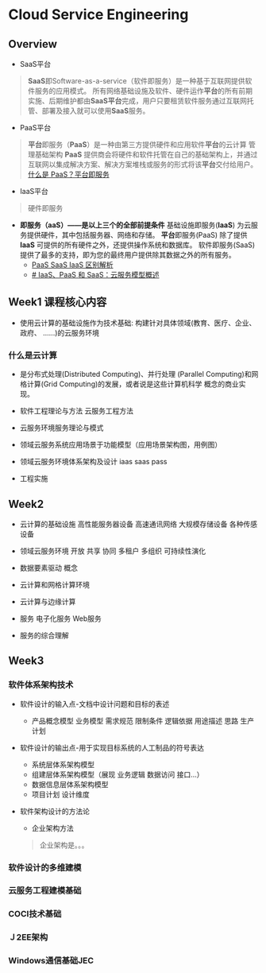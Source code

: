 # Cloud Service Engineering 
## Overview
- SaaS平台 
> **SaaS**即Software-as-a-service（软件即服务）是一种基于互联网提供软件服务的应用模式。 所有网络基础设施及软件、硬件运作**平台**的所有前期实施、后期维护都由**SaaS平台**完成，用户只要租赁软件服务通过互联网托管、部署及接入就可以使用**SaaS**服务。
- PaaS平台
> **平台**即服务（**PaaS**）是一种由第三方提供硬件和应用软件**平台**的云计算 管理基础架构 **PaaS** 提供商会将硬件和软件托管在自己的基础架构上，并通过互联网以集成解决方案、解决方案堆栈或服务的形式将该**平台**交付给用户。
[什么是 PaaS？平台即服务](https://azure.microsoft.com/zh-cn/overview/what-is-paas/)
- IaaS平台
> 硬件即服务
- **即服务（aaS）——是以上三个的全部前提条件**
基础设施即服务(**IaaS**) 为云服务提供硬件，其中包括服务器、网络和存储。 **平台**即服务(PaaS) 除了提供**IaaS** 可提供的所有硬件之外，还提供操作系统和数据库。 软件即服务(SaaS) 提供了最多的支持，即为您的最终用户提供除其数据之外的所有服务。
	- [PaaS SaaS IaaS 区别解析](https://www.redhat.com/zh/topics/cloud-computing/what-is-paas)
	- [# IaaS、PaaS 和 SaaS：云服务模型概述](https://www.intel.cn/content/www/cn/zh/cloud-computing/as-a-service.html)


## Week1 课程核心内容
- 使用云计算的基础设施作为技术基础:
构建针对具体领域(教育、医疗、企业、政府、 ......)的云服务环境

### 什么是云计算
-   是分布式处理(Distributed Computing)、并行处理 (Parallel Computing)和网格计算(Grid Computing)的发展，或者说是这些计算机科学 概念的商业实现。


- 软件工程理论与方法 云服务工程方法
- 云服务环境服务理论与模式
- 领域云服务系统应用场景于功能模型（应用场景架构图，用例图）
- 领域云服务环境体系架构及设计 iaas saas pass
- 工程实施


## Week2
- 云计算的基础设施
	高性能服务器设备
	高速通讯网络
	大规模存储设备
	各种传感设备
- 领域云服务环境
	开放 共享 协同 多租户 多组织 可持续性演化
- 数据要素驱动 概念

- 云计算和网格计算环境
- 云计算与边缘计算

- 服务 电子化服务 Web服务
- 服务的综合理解

## Week3
### 软件体系架构技术
- 软件设计的输入点-文档中设计问题和目标的表述
	- 产品概念模型 业务模型 需求规范 限制条件 逻辑依据 用途描述 思路 生产计划
- 软件设计的输出点-用于实现目标系统的人工制品的符号表达
	- 系统层体系架构模型 
	- 组建层体系架构模型（展现 业务逻辑 数据访问 接口...）
	- 数据信息层体系架构模型
	- 项目计划 设计维度

- 软件架构设计的方法论
	- 企业架构方法
	> 企业架构是。。。

### 软件设计的多维建模
### 云服务工程建模基础
### COCI技术基础
### Ｊ2EE架构
### Windows通信基础JEC